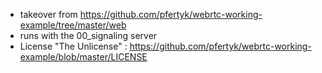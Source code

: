 * takeover from https://github.com/pfertyk/webrtc-working-example/tree/master/web
* runs with the 00_signaling server
* License "The Unlicense" : https://github.com/pfertyk/webrtc-working-example/blob/master/LICENSE
